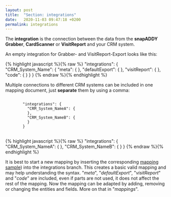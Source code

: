 ```yaml
---
layout: post
title:  "Section: integrations"
date:   2020-11-03 09:47:18 +0200
permalink: integrations
---
```


The <b>integration</b> is the connection between the data from the <b>snapADDY Grabber</b>, <b>CardScanner</b> or <b>VisitReport</b> and your CRM system.

An empty integration for Grabber- and VisitReport-Export looks like this:

{% highlight javascript %}{% raw %}
"integrations": {
  "CRM_System_Name": {
    "meta": {
    },
    "defaultExport": {
    },
    "visitReport": {
    },
    "code": {
    }
  }
}
{% endraw %}{% endhighlight %}

Multiple connections to different CRM systems can be included in one mapping document, just **separate** them by using a comma:


<figure class="highlight">
<pre>
<code class="language-javascript" data-lang="javascript">
  "integrations": {
    "CRM_System_NameA": {
    },
    "CRM_System_NameB": {
    }
  }
</code>
</pre>
</figure>

{% highlight javascript %}{% raw %}
"integrations": {
    "CRM_System_NameA": {
    },
    "CRM_System_NameB": {
    }
  }
{% endraw %}{% endhighlight %}



It is  best to start a new mapping by inserting the corresponding <a href="https://github.com/snapADDY/snapaddy-mapping-samples/tree/master">mapping sample</a>) into the integrations branch. This creates a basic valid mapping and may help understanding the syntax. "<i>meta</i>", "<i>defaultExport</i>", "<i>visitReport</i>" and "<i>code</i>" are included, even if parts are not used, it does not affect the rest of the mapping.
Now the mapping can be adapted by adding, removing or changing the entities and fields. More on that in "<i>mappings</i>".
